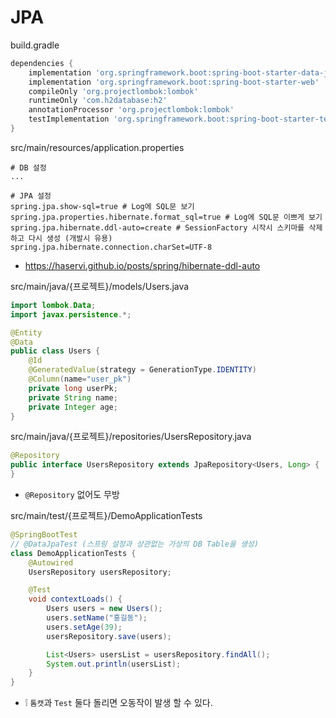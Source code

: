 # JPA

build.gradle
```gradle
dependencies {
	implementation 'org.springframework.boot:spring-boot-starter-data-jpa'
	implementation 'org.springframework.boot:spring-boot-starter-web'
	compileOnly 'org.projectlombok:lombok'
	runtimeOnly 'com.h2database:h2'
	annotationProcessor 'org.projectlombok:lombok'
	testImplementation 'org.springframework.boot:spring-boot-starter-test'
}
```

src/main/resources/application.properties
```properties
# DB 설정
...

# JPA 설정
spring.jpa.show-sql=true # Log에 SQL문 보기
spring.jpa.properties.hibernate.format_sql=true # Log에 SQL문 이쁘게 보기
spring.jpa.hibernate.ddl-auto=create # SessionFactory 시작시 스키마를 삭제하고 다시 생성 (개발시 유용)
spring.jpa.hibernate.connection.charSet=UTF-8
```
* https://haservi.github.io/posts/spring/hibernate-ddl-auto

src/main/java/{프로젝트}/models/Users.java
```java
import lombok.Data;
import javax.persistence.*;

@Entity
@Data
public class Users {
    @Id
    @GeneratedValue(strategy = GenerationType.IDENTITY)
    @Column(name="user_pk")
    private long userPk;
    private String name;
    private Integer age;
}
```

src/main/java/{프로젝트}/repositories/UsersRepository.java
```java
@Repository
public interface UsersRepository extends JpaRepository<Users, Long> {
}
```
* `@Repository` 없어도 무방

src/main/test/{프로젝트}/DemoApplicationTests
```java
@SpringBootTest
// @DataJpaTest (스프링 설정과 상관없는 가상의 DB Table을 생성)
class DemoApplicationTests {
	@Autowired
	UsersRepository usersRepository;

	@Test
	void contextLoads() {
		Users users = new Users();
		users.setName("홍길동");
		users.setAge(39);
		usersRepository.save(users);

		List<Users> usersList = usersRepository.findAll();
		System.out.println(usersList);
	}
}
```
* ❕ `톰캣`과 `Test` 둘다 돌리면 오동작이 발생 할 수 있다.
